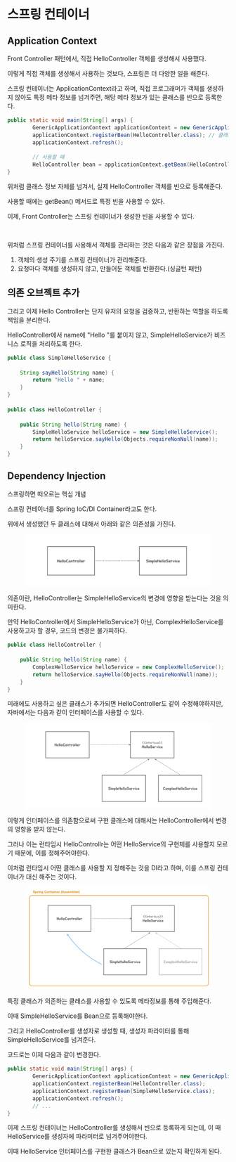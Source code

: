 # 스프링 컨테이너

## Application Context

Front Controller 패턴에서, 직접 HelloController 객체를 생성해서 사용했다.

이렇게 직접 객체를 생성해서 사용하는 것보다, 스프링은 더 다양한 일을 해준다.

스프링 컨테이너는 ApplicationContext라고 하며, 직접 프로그래머가 객체를 생성하지 않아도 특정 메타 정보를 넘겨주면, 해당 메타 정보가 있는 클래스를 빈으로 등록한다.

```java
public static void main(String[] args) {
        GenericApplicationContext applicationContext = new GenericApplicationContext();
        applicationContext.registerBean(HelloController.class); // 클래스 정보를 넘긴다.
        applicationContext.refresh();
        
        // 사용할 때
        HelloController bean = applicationContext.getBean(HelloController.class);
}
```

위처럼 클래스 정보 자체를 넘겨서, 실제 HelloController 객체를 빈으로 등록해준다.

사용할 때에는 getBean() 메서드로 특정 빈을 사용할 수 있다.

이제, Front Controller는 스프링 컨테이너가 생성한 빈을 사용할 수 있다.

<figure><img src="../../.gitbook/assets/스크린샷 2023-10-18 오후 2.51.31.png" alt=""><figcaption></figcaption></figure>

위처럼 스프링 컨테이너를 사용해서 객체를 관리하는 것은 다음과 같은 장점을 가진다.

1. 객체의 생성 주기를 스프링 컨테이너가 관리해준다.
2. 요청마다 객체를 생성하지 않고, 만들어둔 객체를 반환한다.(싱글턴 패턴)

## 의존 오브젝트 추가

그리고 이제 Hello Controller는 단지 유저의 요청을 검증하고, 반환하는 역할을 하도록 책임을 분리한다.

HelloController에서 name에 "Hello "를 붙이지 않고, SimpleHelloService가 비즈니스 로직을 처리하도록 한다.

```java
public class SimpleHelloService {

    String sayHello(String name) {
        return "Hello " + name;
    }
}

public class HelloController {

    public String hello(String name) {
        SimpleHelloService helloService = new SimpleHelloService();
        return helloService.sayHello(Objects.requireNonNull(name));
    }
}
```

## Dependency Injection

스프링하면 떠오르는 핵심 개념

스프링 컨테이너를 Spring IoC/DI Container라고도 한다.

위에서 생성했던 두 클래스에 대해서 아래와 같은 의존성을 가진다.

<figure><img src="../../.gitbook/assets/image (5).png" alt=""><figcaption></figcaption></figure>

의존이란, HelloController는 SimpleHelloService의 변경에 영향을 받는다는 것을 의미한다.

만약 HelloController에서 SimpleHelloService가 아닌, ComplexHelloService를 사용하고자 할 경우, 코드의 변경은 불가피하다.

```java
public class HelloController {

    public String hello(String name) {
        ComplexHelloService helloService = new ComplexHelloService();
        return helloService.sayHello(Objects.requireNonNull(name));
    }
}
```

미래에도 사용하고 싶은 클래스가 추가되면 HelloController도 같이 수정해야하지만, 자바에서는 다음과 같이 인터페이스를 사용할 수 있다.

<figure><img src="../../.gitbook/assets/image (6).png" alt=""><figcaption></figcaption></figure>

이렇게 인터페이스를 의존함으로써 구현 클래스에 대해서는 HelloController에서 변경의 영향을 받지 않는다.

그러나 이는 런타임시 HelloControllr는 어떤 HelloService의 구현체를 사용할지 모르기 때문에, 이를 정해주어야한다.

이처럼 런타임시 어떤 클래스를 사용할 지 정해주는 것을 DI라고 하며, 이를 스프링 컨테이너가 대신 해주는 것이다.

<figure><img src="../../.gitbook/assets/image (7).png" alt=""><figcaption></figcaption></figure>

특정 클래스가 의존하는 클래스를 사용할 수 있도록 메타정보를 통해 주입해준다.

이때 SimpleHelloService를 Bean으로 등록해야한다.

그리고 HelloController를 생성자로 생성할 때, 생성자 파라미터를 통해 SimpleHelloService를 넘겨준다.

코드로는 이제 다음과 같이 변경한다.

```java
public static void main(String[] args) {
        GenericApplicationContext applicationContext = new GenericApplicationContext();
        applicationContext.registerBean(HelloController.class);
        applicationContext.registerBean(SimpleHelloService.class);
        applicationContext.refresh();
        // ...
}
```

이제 스프링 컨테이너는 HelloController를 생성해서 빈으로 등록하게 되는데, 이 때 HelloService를 생성자에 파라미터로 넘겨주어야한다.

이때 HelloService 인터페이스를 구현한 클래스가 Bean으로 있는지 확인하게 된다.
